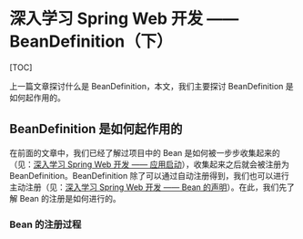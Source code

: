 # 深入学习 Spring Web 开发 —— BeanDefinition（下）

[TOC]

上一篇文章探讨什么是 BeanDefinition，本文，我们主要探讨 BeanDefinition 是如何起作用的。

## BeanDefinition 是如何起作用的

在前面的文章中，我们已经了解过项目中的 Bean 是如何被一步步收集起来的（见：[深入学习 Spring Web 开发 —— 应用启动](spring-web/spring_web_run.html)），收集起来之后就会被注册为 BeanDefinition。BeanDefinition 除了可以通过自动注册得到，我们也可以进行主动注册（见：[深入学习 Spring Web 开发 —— Bean 的声明](spring-web/spring_web_bean_declaration.html)）。在此，我们先了解 Bean 的注册是如何进行的。

### Bean 的注册过程